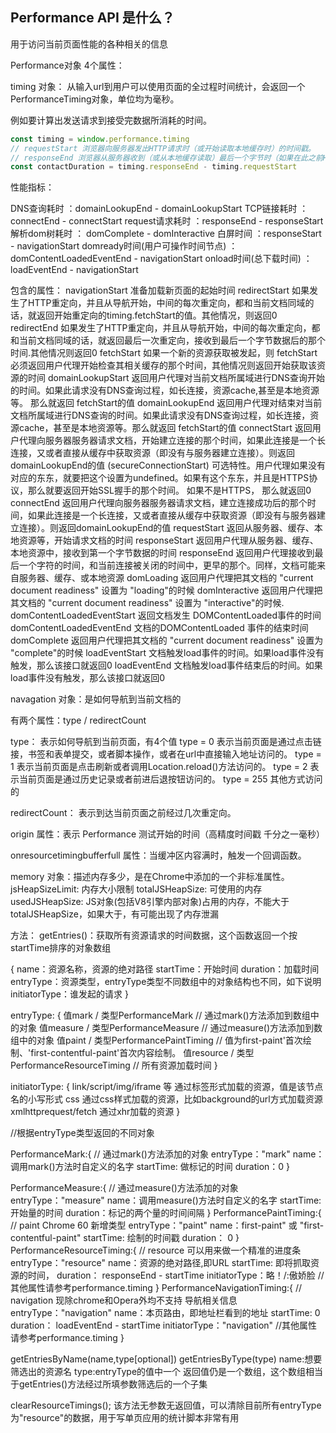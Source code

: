 ## Performance API 是什么？

用于访问当前页面性能的各种相关的信息


Performance对象 4个属性：

timing 对象：
从输入url到用户可以使用页面的全过程时间统计，会返回一个PerformanceTiming对象，单位均为毫秒。

例如要计算出发送请求到接受完数据所消耗的时间。
```javascript
const timing = window.performance.timing
// requestStart 浏览器向服务器发出HTTP请求时（或开始读取本地缓存时）的时间戳。
// responseEnd 浏览器从服务器收到（或从本地缓存读取）最后一个字节时（如果在此之前HTTP连接已经关闭，则返回关闭时）的时间戳
const contactDuration = timing.responseEnd - timing.requestStart
```
性能指标：

DNS查询耗时 ：domainLookupEnd - domainLookupStart
TCP链接耗时 ：connectEnd - connectStart
request请求耗时 ：responseEnd - responseStart
解析dom树耗时 ： domComplete - domInteractive
白屏时间 ：responseStart - navigationStart
domready时间(用户可操作时间节点) ：domContentLoadedEventEnd - navigationStart
onload时间(总下载时间) ：loadEventEnd - navigationStart

包含的属性：
navigationStart	准备加载新页面的起始时间
redirectStart	如果发生了HTTP重定向，并且从导航开始，中间的每次重定向，都和当前文档同域的话，就返回开始重定向的timing.fetchStart的值。其他情况，则返回0
redirectEnd	如果发生了HTTP重定向，并且从导航开始，中间的每次重定向，都和当前文档同域的话，就返回最后一次重定向，接收到最后一个字节数据后的那个时间.其他情况则返回0
fetchStart	如果一个新的资源获取被发起，则 fetchStart必须返回用户代理开始检查其相关缓存的那个时间，其他情况则返回开始获取该资源的时间
domainLookupStart	返回用户代理对当前文档所属域进行DNS查询开始的时间。如果此请求没有DNS查询过程，如长连接，资源cache,甚至是本地资源等。 那么就返回 fetchStart的值
domainLookupEnd	返回用户代理对结束对当前文档所属域进行DNS查询的时间。如果此请求没有DNS查询过程，如长连接，资源cache，甚至是本地资源等。那么就返回 fetchStart的值
connectStart	返回用户代理向服务器服务器请求文档，开始建立连接的那个时间，如果此连接是一个长连接，又或者直接从缓存中获取资源（即没有与服务器建立连接）。则返回domainLookupEnd的值
(secureConnectionStart)	可选特性。用户代理如果没有对应的东东，就要把这个设置为undefined。如果有这个东东，并且是HTTPS协议，那么就要返回开始SSL握手的那个时间。 如果不是HTTPS， 那么就返回0
connectEnd	返回用户代理向服务器服务器请求文档，建立连接成功后的那个时间，如果此连接是一个长连接，又或者直接从缓存中获取资源（即没有与服务器建立连接）。则返回domainLookupEnd的值
requestStart	返回从服务器、缓存、本地资源等，开始请求文档的时间
responseStart	返回用户代理从服务器、缓存、本地资源中，接收到第一个字节数据的时间
responseEnd	返回用户代理接收到最后一个字符的时间，和当前连接被关闭的时间中，更早的那个。同样，文档可能来自服务器、缓存、或本地资源
domLoading	返回用户代理把其文档的 "current document readiness" 设置为 "loading"的时候
domInteractive	返回用户代理把其文档的 "current document readiness" 设置为 "interactive"的时候.
domContentLoadedEventStart	返回文档发生 DOMContentLoaded事件的时间
domContentLoadedEventEnd	文档的DOMContentLoaded 事件的结束时间
domComplete	返回用户代理把其文档的 "current document readiness" 设置为 "complete"的时候
loadEventStart	文档触发load事件的时间。如果load事件没有触发，那么该接口就返回0
loadEventEnd	文档触发load事件结束后的时间。如果load事件没有触发，那么该接口就返回0


navagation 对象：是如何导航到当前文档的

有两个属性：type / redirectCount

type：
表示如何导航到当前页面，有4个值
type = 0 表示当前页面是通过点击链接，书签和表单提交，或者脚本操作，或者在url中直接输入地址访问的。
type = 1 表示当前页面是点击刷新或者调用Location.reload()方法访问的。
type = 2 表示当前页面是通过历史记录或者前进后退按钮访问的。
type = 255 其他方式访问的

redirectCount：
表示到达当前页面之前经过几次重定向。


origin 属性：表示 Performance 测试开始的时间（高精度时间戳 千分之一毫秒）

onresourcetimingbufferfull 属性：当缓冲区内容满时，触发一个回调函数。

memory 对象：描述内存多少，是在Chrome中添加的一个非标准属性。
jsHeapSizeLimit: 内存大小限制
totalJSHeapSize: 可使用的内存
usedJSHeapSize: JS对象(包括V8引擎内部对象)占用的内存，不能大于totalJSHeapSize，如果大于，有可能出现了内存泄漏



方法：
getEntries()：获取所有资源请求的时间数据，这个函数返回一个按startTime排序的对象数组

{
    name：资源名称，资源的绝对路径
    startTime：开始时间
    duration：加载时间
    entryType：资源类型，entryType类型不同数组中的对象结构也不同，如下说明
    initiatorType：谁发起的请求
}

entryType: {
    值mark / 类型PerformanceMark // 通过mark()方法添加到数组中的对象 
    值measure / 类型PerformanceMeasure // 通过measure()方法添加到数组中的对象
    值paint / 类型PerformancePaintTiming // 值为first-paint'首次绘制、'first-contentful-paint'首次内容绘制。
    值resource / 类型PerformanceResourceTiming // 所有资源加载时间
}

initiatorType: {
    link/script/img/iframe 等	通过标签形式加载的资源，值是该节点名的小写形式
    css 通过css样式加载的资源，比如background的url方式加载资源
    xmlhttprequest/fetch 通过xhr加载的资源
}

//根据entryType类型返回的不同对象

PerformanceMark:{  // 通过mark()方法添加的对象
    entryType："mark"
    name：调用mark()方法时自定义的名字
    startTime: 做标记的时间
    duration：0
}

PerformanceMeasure:{  // 通过measure()方法添加的对象
    entryType："measure"
    name：调用measure()方法时自定义的名字
    startTime: 开始量的时间
    duration：标记的两个量的时间间隔
}
PerformancePaintTiming:{ // paint Chrome 60 新增类型
    entryType："paint"
    name：first-paint" 或 "first-contentful-paint"
    startTime: 绘制的时间戳
    duration： 0 
}
PerformanceResourceTiming:{  // resource 可以用来做一个精准的进度条
    entryType："resource"
    name：资源的绝对路径,即URL
    startTime: 即将抓取资源的时间，
    duration： responseEnd - startTime
    initiatorType：略！/:傲娇脸
    //其他属性请参考performance.timing
}
PerformanceNavigationTiming:{ // navigation 现除chrome和Opera外均不支持 导航相关信息
    entryType："navigation"
    name：本页路由，即地址栏看到的地址
    startTime: 0
    duration： loadEventEnd - startTime 
    initiatorType："navigation"
    //其他属性请参考performance.timing
}


getEntriesByName(name,type[optional])
getEntriesByType(type)
name:想要筛选出的资源名
type:entryType的值中一个
返回值仍是一个数组，这个数组相当于getEntries()方法经过所填参数筛选后的一个子集

clearResourceTimings();
该方法无参数无返回值，可以清除目前所有entryType为"resource"的数据，用于写单页应用的统计脚本非常有用

